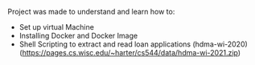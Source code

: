 Project was made to understand and learn how to:
* Set up virtual Machine
* Installing Docker and Docker Image
* Shell Scripting to extract and read loan applications (hdma-wi-2020) (https://pages.cs.wisc.edu/~harter/cs544/data/hdma-wi-2021.zip)
